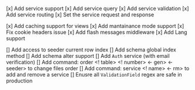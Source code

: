 [x] Add service support
[x] Add service query
[x] Add service validation
[x] Add service routing
[x] Set the service request and response

[x] Add caching support for views
[x] Add mantainance mode support
[x] Fix cookie headers issue
[x] Add flash messages middleware
[x] Add Lang support

[] Add access to seeder current row index
[] Add schema global index method
[] Add schema alter support
[] Add `Auth` service (with email verification)
[] Add command: order <! table> <! number> <- gen> <- seeder> to change files order
[] Add command: service <! name> <- rm> to add and remove a service
[] Enusre all `ValidationField` regex are safe in production
